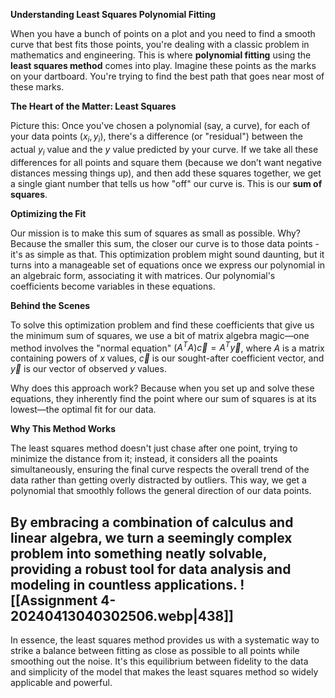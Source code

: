 **Understanding Least Squares Polynomial Fitting**

When you have a bunch of points on a plot and you need to find a smooth curve that best fits those points, you're dealing with a classic problem in mathematics and engineering. This is where **polynomial fitting** using the **least squares method** comes into play. Imagine these points as the marks on your dartboard. You're trying to find the best path that goes near most of these marks.

**The Heart of the Matter: Least Squares**

Picture this: Once you've chosen a polynomial (say, a curve), for each of your data points ($x_i, y_i$), there's a difference (or "residual") between the actual $y_i$ value and the $y$ value predicted by your curve. If we take all these differences for all points and square them (because we don’t want negative distances messing things up), and then add these squares together, we get a single giant number that tells us how "off" our curve is. This is our **sum of squares**.

**Optimizing the Fit**

Our mission is to make this sum of squares as small as possible. Why? Because the smaller this sum, the closer our curve is to those data points - it's as simple as that. This optimization problem might sound daunting, but it turns into a manageable set of equations once we express our polynomial in an algebraic form, associating it with matrices. Our polynomial's coefficients become variables in these equations.

**Behind the Scenes**

To solve this optimization problem and find these coefficients that give us the minimum sum of squares, we use a bit of matrix algebra magic—one method involves the "normal equation" $(A^TA)\vec{c} = A^T\vec{y}$, where $A$ is a matrix containing powers of $x$ values, $\vec{c}$ is our sought-after coefficient vector, and $\vec{y}$ is our vector of observed $y$ values.

Why does this approach work? Because when you set up and solve these equations, they inherently find the point where our sum of squares is at its lowest—the optimal fit for our data.

**Why This Method Works**

The least squares method doesn't just chase after one point, trying to minimize the distance from it; instead, it considers all the poaints simultaneously, ensuring the final curve respects the overall trend of the data rather than getting overly distracted by outliers. This way, we get a polynomial that smoothly follows the general direction of our data points.

By embracing a combination of calculus and linear algebra, we turn a seemingly complex problem into something neatly solvable, providing a robust tool for data analysis and modeling in countless applications.
![[Assignment 4-20240413040302506.webp|438]]
---

In essence, the least squares method provides us with a systematic way to strike a balance between fitting as close as possible to all points while smoothing out the noise. It's this equilibrium between fidelity to the data and simplicity of the model that makes the least squares method so widely applicable and powerful.